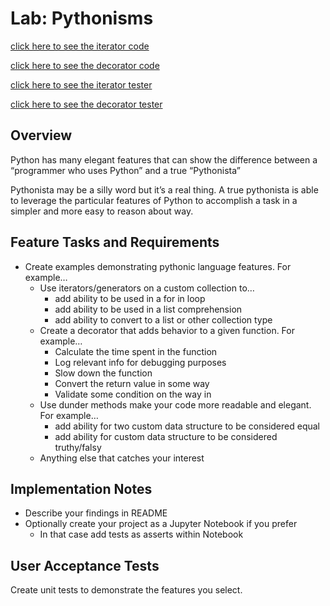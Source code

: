 # Lab: Pythonisms

[click here to see the iterator code](pythonisms/pythonic_iterator.py)

[click here to see the decorator code](pythonisms/pythonic_decorator.py)

[click here to see the iterator tester](tests/test_pythonic_iterator.py)

[click here to see the decorator tester](tests/test_pythonic_decorator.py)

## Overview

Python has many elegant features that can show the difference between a “programmer who uses Python” and a true “Pythonista”

Pythonista may be a silly word but it’s a real thing. A true pythonista is able to leverage the particular features of Python to accomplish a task in a simpler and more easy to reason about way.

## Feature Tasks and Requirements

- Create examples demonstrating pythonic language features. For example…
  - Use iterators/generators on a custom collection to…
    - add ability to be used in a for in loop
    - add ability to be used in a list comprehension
    - add ability to convert to a list or other collection type
  - Create a decorator that adds behavior to a given function. For example…
    - Calculate the time spent in the function
    - Log relevant info for debugging purposes
    - Slow down the function
    - Convert the return value in some way
    - Validate some condition on the way in
  - Use dunder methods make your code more readable and elegant. For example…
    - add ability for two custom data structure to be considered equal
    - add ability for custom data structure to be considered truthy/falsy
  - Anything else that catches your interest

## Implementation Notes

- Describe your findings in README
- Optionally create your project as a Jupyter Notebook if you prefer
  - In that case add tests as asserts within Notebook

## User Acceptance Tests

Create unit tests to demonstrate the features you select.
